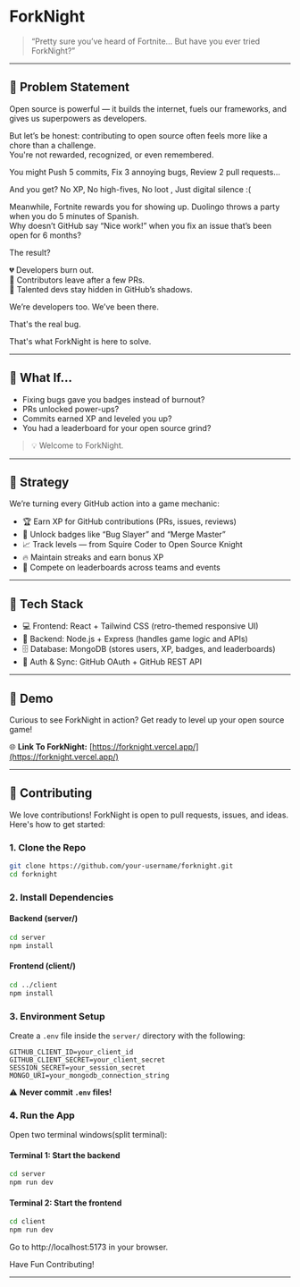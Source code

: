 # ForkNight



> “Pretty sure you’ve heard of Fortnite…  But have you ever tried ForkNight?”

---

## 🚨 Problem Statement

Open source is powerful — it builds the internet, fuels our frameworks, and gives us superpowers as developers.

But let’s be honest: contributing to open source often feels more like a chore than a challenge.  
You're not rewarded, recognized, or even remembered.

You might Push 5 commits, Fix 3 annoying bugs, Review 2 pull requests...  

And you get? 
No XP, No high-fives, No loot , Just digital silence :(

Meanwhile, Fortnite rewards you for showing up. Duolingo throws a party when you do 5 minutes of Spanish.  
Why doesn’t GitHub say “Nice work!” when you fix an issue that’s been open for 6 months?

The result?

💔 Developers burn out.  
🚪 Contributors leave after a few PRs.  
🧠 Talented devs stay hidden in GitHub’s shadows.

We’re developers too. We’ve been there.

That's the real bug.

That's what ForkNight is here to solve.


---

## 👾 What If...

- Fixing bugs gave you badges instead of burnout?  
- PRs unlocked power-ups?  
- Commits earned XP and leveled you up?  
- You had a leaderboard for your open source grind?

> 💡 Welcome to ForkNight.

---

## 🧠 Strategy

We’re turning every GitHub action into a game mechanic:

- 🏆 Earn XP for GitHub contributions (PRs, issues, reviews)  
- 🧩 Unlock badges like “Bug Slayer” and “Merge Master”  
- 📈 Track levels — from Squire Coder to Open Source Knight  
- 🔥 Maintain streaks and earn bonus XP  
- 🥇 Compete on leaderboards across teams and events  

---

## 🧰 Tech Stack

- 💻 Frontend: React + Tailwind CSS (retro-themed responsive UI)  
- 🧠 Backend: Node.js + Express (handles game logic and APIs)  
- 🗄️ Database: MongoDB (stores users, XP, badges, and leaderboards)  
- 🔐 Auth & Sync: GitHub OAuth + GitHub REST API  

---

## 🚀 Demo

Curious to see ForkNight in action? Get ready to level up your open source game!

🌐 **Link To ForkNight:**  [https://forknight.vercel.app/](https://forknight.vercel.app/)

---

<!-- ## 📸 Screenshots

<!-- Add screenshots or screen recordings here once available -->
<!-- Example:
![Dashboard](screenshots/dashboard.png)
-->

<!-- --- --> 





## 🤝 Contributing

We love contributions! ForkNight is open to pull requests, issues, and ideas. Here's how to get started:

### 1. Clone the Repo

```bash
git clone https://github.com/your-username/forknight.git
cd forknight
````

### 2\. Install Dependencies

#### Backend (server/)

```bash
cd server
npm install
```

#### Frontend (client/)

```bash
cd ../client
npm install
```

### 3\. Environment Setup

Create a `.env` file inside the `server/` directory with the following:

```env
GITHUB_CLIENT_ID=your_client_id
GITHUB_CLIENT_SECRET=your_client_secret
SESSION_SECRET=your_session_secret
MONGO_URI=your_mongodb_connection_string
```

⚠️ **Never commit `.env` files\!**

### 4\. Run the App

Open two terminal windows(split terminal):

#### Terminal 1: Start the backend

```bash
cd server
npm run dev
```

#### Terminal 2: Start the frontend

```bash
cd client
npm run dev
```
Go to http://localhost:5173 in your browser.

Have Fun Contributing!

---


